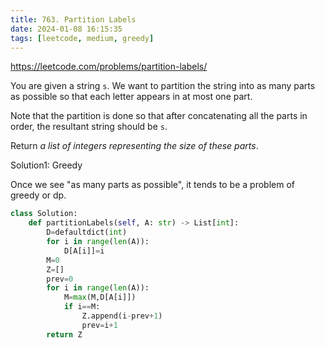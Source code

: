 ```yaml
---
title: 763. Partition Labels
date: 2024-01-08 16:15:35
tags: [leetcode, medium, greedy]
---
```


https://leetcode.com/problems/partition-labels/

You are given a string `s`. We want to partition the string into as many parts as possible so that each letter appears in at most one part.

Note that the partition is done so that after concatenating all the parts in order, the resultant string should be `s`.

Return *a list of integers representing the size of these parts*.



Solution1: Greedy

Once we see "as many parts as possible", it tends to be a problem of greedy or dp.

```python
class Solution:
    def partitionLabels(self, A: str) -> List[int]:
        D=defaultdict(int)
        for i in range(len(A)):
            D[A[i]]=i
        M=0
        Z=[]
        prev=0
        for i in range(len(A)):
            M=max(M,D[A[i]])
            if i==M:
                Z.append(i-prev+1)
                prev=i+1
        return Z
```

